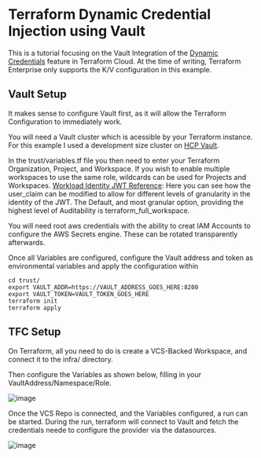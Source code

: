 # Terraform Dynamic Credential Injection using Vault
This is a tutorial focusing on the Vault Integration of the [Dynamic Credentials](https://developer.hashicorp.com/terraform/cloud-docs/workspaces/dynamic-provider-credentials/vault-configuration) feature in Terraform Cloud. At the time of writing, Terraform Enterprise only supports the K/V configuration in this example. 

## Vault Setup

It makes sense to configure Vault first, as it will allow the Terraform Configuration to immediately work. 

You will need a Vault cluster which is acessible by your Terraform instance. For this example I used a development size cluster on [HCP Vault](https://portal.cloud.hashicorp.com/).

In the trust/variables.tf file you then need to enter your Terraform Organization, Project, and Workspace. If you wish to enable multiple workspaces to use the same role, wildcards can be used for Projects and Workspaces. 
[Workload Identity JWT Reference](https://developer.hashicorp.com/terraform/cloud-docs/workspaces/dynamic-provider-credentials/workload-identity-tokens): Here you can see how the user_claim can be modified to allow for different levels of granularity in the identity of the JWT. The Default, and most granular option, providing the highest level of Auditability is terraform_full_workspace.

You will need root aws credentials with the ability to creat IAM Accounts to configure the AWS Secrets engine. These can be rotated transparently afterwards.

Once all Variables are configured, configure the Vault address and token as environmental variables and apply the configuration within 

```
cd trust/
export VAULT_ADDR=https://VAULT_ADDRESS_GOES_HERE:8200
export VAULT_TOKEN=VAULT_TOKEN_GOES_HERE
terraform init
terraform apply
```

## TFC Setup

On Terraform, all you need to do is create a VCS-Backed Workspace, and connect it to the infra/ directory. 

Then configure the Variables as shown below, filling in your VaultAddress/Namespace/Role. 

![image](https://user-images.githubusercontent.com/8341286/233312425-6b0d4337-f7b7-438b-9549-daa52394b627.png)

Once the VCS Repo is connected, and the Variables configured, a run can be started. During the run, terraform will connect to Vault and fetch the credentials neede to configure the provider via the datasources. 

![image](https://user-images.githubusercontent.com/8341286/233320655-888f400b-7e61-4ef1-9e7e-c5675f66a77b.png)
